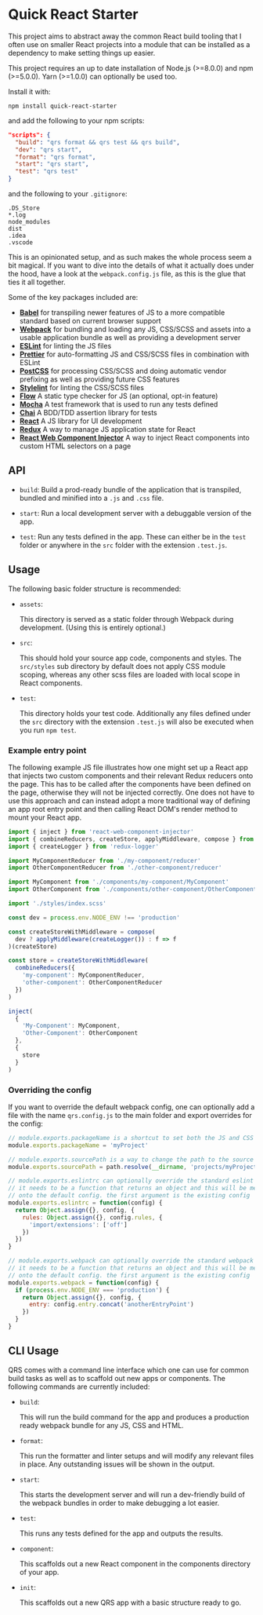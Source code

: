 # Quick React Starter

This project aims to abstract away the common React build tooling that I often use on smaller React projects into a module that can be installed as a dependency to make setting things up easier.

This project requires an up to date installation of Node.js (>=8.0.0) and npm (>=5.0.0). Yarn (>=1.0.0) can optionally be used too.

Install it with:

```
npm install quick-react-starter
```

and add the following to your npm scripts:

```json
"scripts": {
  "build": "qrs format && qrs test && qrs build",
  "dev": "qrs start",
  "format": "qrs format",
  "start": "qrs start",
  "test": "qrs test"
}
```

and the following to your `.gitignore`:

```
.DS_Store
*.log
node_modules
dist
.idea
.vscode
```

This is an opinionated setup, and as such makes the whole process seem a bit magical. If you want to dive into the details of what it actually does under the hood, have a look at the `webpack.config.js` file, as this is the glue that ties it all together.

Some of the key packages included are:

- [**Babel**](https://babeljs.io/) for transpiling newer features of JS to a more compatible standard based on current browser support
- [**Webpack**](https://webpack.js.org/) for bundling and loading any JS, CSS/SCSS and assets into a usable application bundle as well as providing a development server
- [**ESLint**](http://eslint.org/) for linting the JS files
- [**Prettier**](https://github.com/prettier/prettier) for auto-formatting JS and CSS/SCSS files in combination with ESLint
- [**PostCSS**](http://postcss.org/) for processing CSS/SCSS and doing automatic vendor prefixing as well as providing future CSS features
- [**Stylelint**](https://github.com/stylelint/stylelint) for linting the CSS/SCSS files
- [**Flow**](https://flow.org/) A static type checker for JS (an optional, opt-in feature)
- [**Mocha**](https://mochajs.org/) A test framework that is used to run any tests defined
- [**Chai**](http://chaijs.com/) A BDD/TDD assertion library for tests
- [**React**](https://facebook.github.io/react/) A JS library for UI development
- [**Redux**](http://redux.js.org/) A way to manage JS application state for React
- [**React Web Component Injector**](https://github.com/jwarning/react-web-component-injector) A way to inject React components into custom HTML selectors on a page

## API

- `build`: Build a prod-ready bundle of the application that is transpiled, bundled and minified into a `.js` and `.css` file.

- `start`: Run a local development server with a debuggable version of the app.

- `test`: Run any tests defined in the app. These can either be in the `test` folder or anywhere in the `src` folder with the extension `.test.js`.

## Usage

The following basic folder structure is recommended:

- `assets`:

  This directory is served as a static folder through Webpack during development. (Using this is entirely optional.)

- `src`:

  This should hold your source app code, components and styles. The `src/styles` sub directory by default does not apply CSS module scoping, whereas any other scss files are loaded with local scope in React components.

- `test`:

  This directory holds your test code. Additionally any files defined under the `src` directory with the extension `.test.js` will also be executed when you run `npm test`.


### Example entry point

The following example JS file illustrates how one might set up a React app that injects two custom components and their relevant Redux reducers onto the page. This has to be called after the components have been defined on the page, otherwise they will not be injected correctly. One does not have to use this approach and can instead adopt a more traditional way of defining an app root entry point and then calling React DOM's render method to mount your React app.

```javascript
import { inject } from 'react-web-component-injector'
import { combineReducers, createStore, applyMiddleware, compose } from 'redux'
import { createLogger } from 'redux-logger'

import MyComponentReducer from './my-component/reducer'
import OtherComponentReducer from './other-component/reducer'

import MyComponent from './components/my-component/MyComponent'
import OtherComponent from './components/other-component/OtherComponent'

import './styles/index.scss'

const dev = process.env.NODE_ENV !== 'production'

const createStoreWithMiddleware = compose(
  dev ? applyMiddleware(createLogger()) : f => f
)(createStore)

const store = createStoreWithMiddleware(
  combineReducers({
    'my-component': MyComponentReducer,
    'other-component': OtherComponentReducer
  })
)

inject(
  {
    'My-Component': MyComponent,
    'Other-Component': OtherComponent
  },
  {
    store
  }
)
```

### Overriding the config

If you want to override the default webpack config, one can optionally add a file with the name `qrs.config.js` to the main folder and export overrides for the config:

```javascript
// module.exports.packageName is a shortcut to set both the JS and CSS output names
module.exports.packageName = 'myProject'

// module.exports.sourcePath is a way to change the path to the source directory (useful for a monorepo)
module.exports.sourcePath = path.resolve(__dirname, 'projects/myProject')

// module.exports.eslintrc can optionally override the standard eslint config.
// it needs to be a function that returns an object and this will be merged
// onto the default config. the first argument is the existing config
module.exports.eslintrc = function(config) {
  return Object.assign({}, config, {
    rules: Object.assign({}, config.rules, {
      'import/extensions': ['off']
    })
  })
}

// module.exports.webpack can optionally override the standard webpack config.
// it needs to be a function that returns an object and this will be merged
// onto the default config. the first argument is the existing config
module.exports.webpack = function(config) {
  if (process.env.NODE_ENV === 'production') {
    return Object.assign({}, config, {
      entry: config.entry.concat('anotherEntryPoint')
    })
  }
}
```

## CLI Usage

QRS comes with a command line interface which one can use for common build tasks as well as to scaffold out new apps or components. The following commands are currently included:

- `build`:

  This will run the build command for the app and produces a production ready webpack bundle for any JS, CSS and HTML.

- `format`:

  This run the formatter and linter setups and will modify any relevant files in place. Any outstanding issues will be shown in the output.

- `start`:

  This starts the development server and will run a dev-friendly build of the webpack bundles in order to make debugging a lot easier.

- `test`:

  This runs any tests defined for the app and outputs the results.

- `component`:

  This scaffolds out a new React component in the components directory of your app.

- `init`:

  This scaffolds out a new QRS app with a basic structure ready to go.

